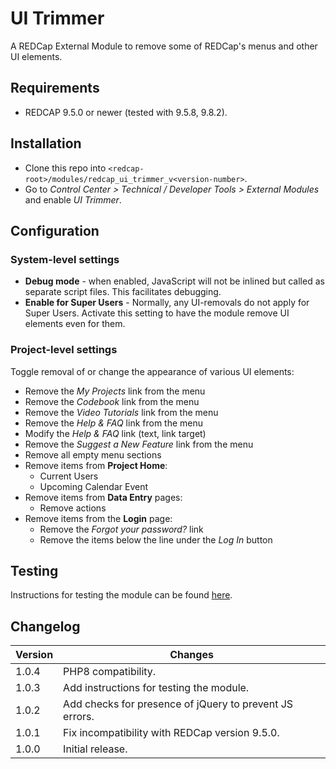 # UI Trimmer

A REDCap External Module to remove some of REDCap's menus and other UI elements.

## Requirements

- REDCAP 9.5.0 or newer (tested with 9.5.8, 9.8.2).

## Installation

- Clone this repo into `<redcap-root>/modules/redcap_ui_trimmer_v<version-number>`.
- Go to _Control Center > Technical / Developer Tools > External Modules_ and enable _UI Trimmer_.

## Configuration

### System-level settings

- **Debug mode** - when enabled, JavaScript will not be inlined but called as separate script files. This facilitates debugging.
- **Enable for Super Users** - Normally, any UI-removals do not apply for Super Users. Activate this setting to have the module remove UI elements even for them.

### Project-level settings

Toggle removal of or change the appearance of various UI elements:

- Remove the _My Projects_ link from the menu
- Remove the _Codebook_ link from the menu
- Remove the _Video Tutorials_ link from the menu
- Remove the _Help & FAQ_ link from the menu
- Modify the _Help & FAQ_ link (text, link target)
- Remove the _Suggest a New Feature_ link from the menu
- Remove all empty menu sections
- Remove items from **Project Home**:
  - Current Users
  - Upcoming Calendar Event
- Remove items from **Data Entry** pages:
  - Remove actions
- Remove items from the **Login** page:
  - Remove the _Forgot your password?_ link
  - Remove the items below the line under the _Log In_ button

## Testing

Instructions for testing the module can be found [here](?prefix=redcap_ui_trimmer&page=tests/UITrimmerManualTest.md).

## Changelog

Version | Changes
------- | -----------
1.0.4   | PHP8 compatibility.
1.0.3   | Add instructions for testing the module.
1.0.2   | Add checks for presence of jQuery to prevent JS errors.
1.0.1   | Fix incompatibility with REDCap version 9.5.0.
1.0.0   | Initial release.
